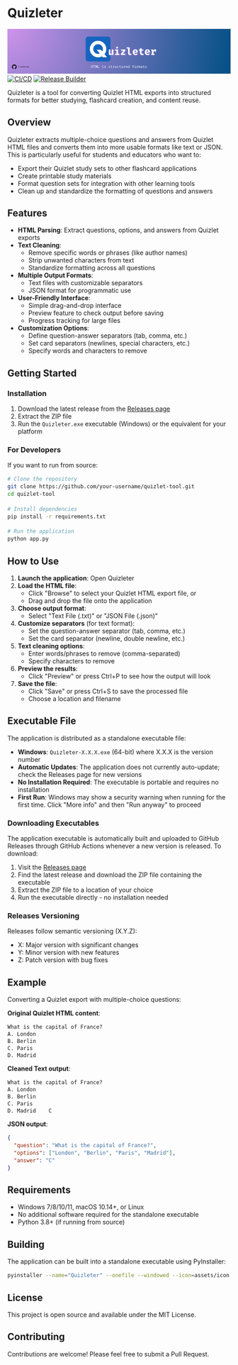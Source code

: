 # Quizleter

![Quizleter Banner](assets/banner.png)
[![CI/CD](https://github.com/lunovian/quizleter/actions/workflows/ci-cd.yml/badge.svg?branch=main)](https://github.com/lunovian/quizleter/actions/workflows/ci-cd.yml)
[![Release Builder](https://github.com/lunovian/quizleter/actions/workflows/manual-release.yml/badge.svg)](https://github.com/lunovian/quizleter/actions/workflows/manual-release.yml)

Quizleter is a tool for converting Quizlet HTML exports into structured formats for better studying, flashcard creation, and content reuse.

## Overview

Quizleter extracts multiple-choice questions and answers from Quizlet HTML files and converts them into more usable formats like text or JSON. This is particularly useful for students and educators who want to:

- Export their Quizlet study sets to other flashcard applications
- Create printable study materials
- Format question sets for integration with other learning tools
- Clean up and standardize the formatting of questions and answers

## Features

- **HTML Parsing**: Extract questions, options, and answers from Quizlet exports
- **Text Cleaning**:
  - Remove specific words or phrases (like author names)
  - Strip unwanted characters from text
  - Standardize formatting across all questions
- **Multiple Output Formats**:
  - Text files with customizable separators
  - JSON format for programmatic use
- **User-Friendly Interface**:
  - Simple drag-and-drop interface
  - Preview feature to check output before saving
  - Progress tracking for large files
- **Customization Options**:
  - Define question-answer separators (tab, comma, etc.)
  - Set card separators (newlines, special characters, etc.)
  - Specify words and characters to remove

## Getting Started

### Installation

1. Download the latest release from the [Releases page](https://github.com/your-username/quizlet-tool/releases)
2. Extract the ZIP file
3. Run the `Quizleter.exe` executable (Windows) or the equivalent for your platform

### For Developers

If you want to run from source:

```bash
# Clone the repository
git clone https://github.com/your-username/quizlet-tool.git
cd quizlet-tool

# Install dependencies
pip install -r requirements.txt

# Run the application
python app.py
```

## How to Use

1. **Launch the application**: Open Quizleter
2. **Load the HTML file**:
   - Click "Browse" to select your Quizlet HTML export file, or
   - Drag and drop the file onto the application
3. **Choose output format**:
   - Select "Text File (.txt)" or "JSON File (.json)"
4. **Customize separators** (for text format):
   - Set the question-answer separator (tab, comma, etc.)
   - Set the card separator (newline, double newline, etc.)
5. **Text cleaning options**:
   - Enter words/phrases to remove (comma-separated)
   - Specify characters to remove
6. **Preview the results**:
   - Click "Preview" or press Ctrl+P to see how the output will look
7. **Save the file**:
   - Click "Save" or press Ctrl+S to save the processed file
   - Choose a location and filename

## Executable File

The application is distributed as a standalone executable file:

- **Windows**: `Quizleter-X.X.X.exe` (64-bit) where X.X.X is the version number
- **Automatic Updates**: The application does not currently auto-update; check the Releases page for new versions
- **No Installation Required**: The executable is portable and requires no installation
- **First Run**: Windows may show a security warning when running for the first time. Click "More info" and then "Run anyway" to proceed

### Downloading Executables

The application executable is automatically built and uploaded to GitHub Releases through GitHub Actions whenever a new version is released. To download:

1. Visit the [Releases page](https://github.com/your-username/quizlet-tool/releases)
2. Find the latest release and download the ZIP file containing the executable
3. Extract the ZIP file to a location of your choice
4. Run the executable directly - no installation needed

### Releases Versioning

Releases follow semantic versioning (X.Y.Z):

- X: Major version with significant changes
- Y: Minor version with new features
- Z: Patch version with bug fixes

## Example

Converting a Quizlet export with multiple-choice questions:

**Original Quizlet HTML content**:

```text
What is the capital of France?
A. London
B. Berlin
C. Paris
D. Madrid
```

**Cleaned Text output**:

```text
What is the capital of France?
A. London
B. Berlin
C. Paris
D. Madrid    C
```

**JSON output**:

```json
{
  "question": "What is the capital of France?",
  "options": ["London", "Berlin", "Paris", "Madrid"],
  "answer": "C"
}
```

## Requirements

- Windows 7/8/10/11, macOS 10.14+, or Linux
- No additional software required for the standalone executable
- Python 3.8+ (if running from source)

## Building

The application can be built into a standalone executable using PyInstaller:

```bash
pyinstaller --name="Quizleter" --onefile --windowed --icon=assets/icon.ico app.py
```

## License

This project is open source and available under the MIT License.

## Contributing

Contributions are welcome! Please feel free to submit a Pull Request.
